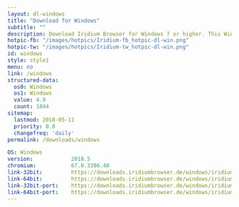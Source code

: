 ```yaml
---
layout: dl-windows
title: "Download for Windows"
subtitle: ""
description: Download Iridium Browser for Windows 7 or higher. This Windows build is available in 32-bit or 64-bit version, as well as portable.
hotpic-fb: "/images/hotpics/Iridium-fb_hotpic-dl-win.png"
hotpic-tw: "/images/hotpics/Iridium-tw_hotpic-dl-win.png"
id: windows
style: style1
menu: no
link: /windows
structured-data:
  os0: Windows
  os1: Windows
  value: 4.9
  count: 1044
sitemap:
  lastmod: 2018-05-11
  priority: 0.8
  changefreq: 'daily'
permalink: /downloads/windows

OS: Windows
version:			2018.5
chromium:			67.0.3396.40
link-32bit:			https://downloads.iridiumbrowser.de/windows/iridiumbrowser-latest-x86.msi
link-64bit:			https://downloads.iridiumbrowser.de/windows/iridiumbrowser-latest-x64.msi
link-32bit-port:	https://downloads.iridiumbrowser.de/windows/iridiumbrowser-latest-x86.zip
link-64bit-port:	https://downloads.iridiumbrowser.de/windows/iridiumbrowser-latest-x64.zip
---
```

